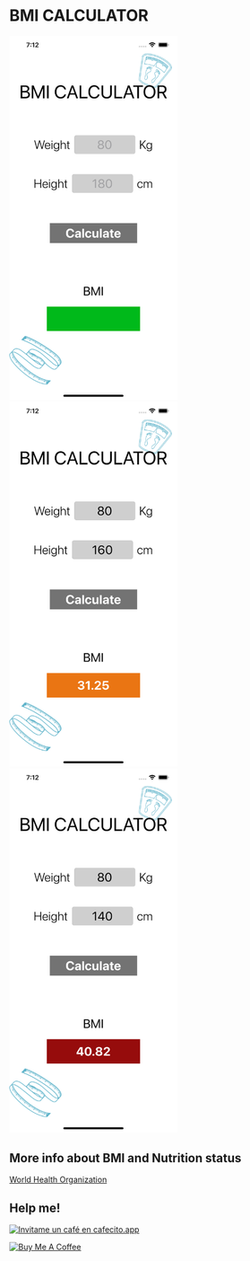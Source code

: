 # BMI CALCULATOR

<p float="center">
  <img src="Screenshots/1.png" width="300" />
  <img src="Screenshots/2.png" width="300" /> 
  <img src="Screenshots/3.png" width="300" />
</p>

## More info about BMI and Nutrition status

[World Health Organization](https://www.euro.who.int/en/health-topics/disease-prevention/nutrition/a-healthy-lifestyle/body-mass-index-bmi)

## Help me!

[![Invitame un café en cafecito.app](https://cdn.cafecito.app/imgs/buttons/button_5.svg)](https://cafecito.app/sebasanblas)

<a href="https://www.buymeacoffee.com/sebasanblas" target="_blank"><img src="https://cdn.buymeacoffee.com/buttons/v2/default-yellow.png" alt="Buy Me A Coffee" height="41" width="174" ></a>
